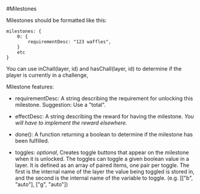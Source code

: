 #Milestones

Milestones should be formatted like this:

    milestones: {
        0: {
            requirementDesc: "123 waffles",
        }
        etc
    }

You can use inChall(layer, id) and hasChall(layer, id) to determine if the player is currently in a challenge,

Milestone features:

- requirementDesc: A string describing the requirement for unlocking this milestone. Suggestion: Use a "total".

- effectDesc: A string describing the reward for having the milestone. *You will have to implement the reward elsewhere.*

- done(): A function returning a boolean to determine if the milestone has been fulfilled.

- toggles: *optional*, Creates toggle buttons that appear on the milestone when it is unlocked.
           The toggles can toggle a given boolean value in a layer.
           It is defined as an array of paired items, one pair per toggle. The first is the internal name of the layer
           the value being toggled is stored in, and the second is the internal name of the variable to toggle.
           (e.g. [["b", "auto"], ["g", "auto"])